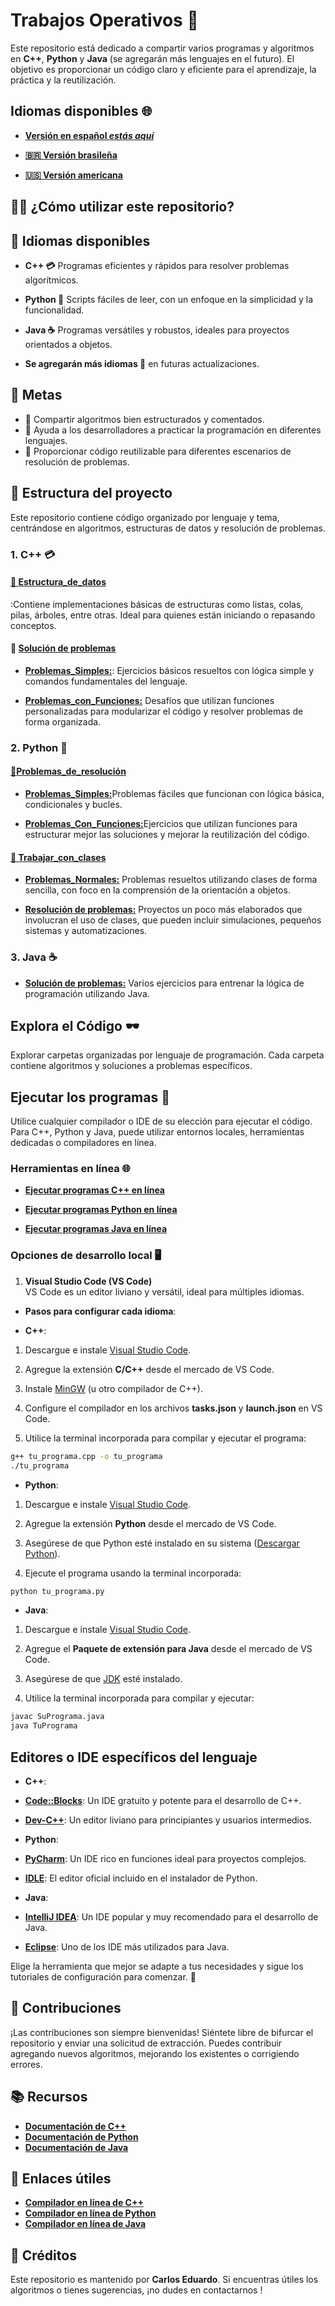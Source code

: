 # Trabajos Operativos 🚀

Este repositorio está dedicado a compartir varios programas y algoritmos en **C++**, **Python** y **Java** (se agregarán más lenguajes en el futuro). El objetivo es proporcionar un código claro y eficiente para el aprendizaje, la práctica y la reutilización.

## Idiomas disponibles 🌐

- **[Versión en español *estás aquí*](https://github.com/Karlos-Eduardo-Mrqs/Operational_Works/blob/main/README-ES.md)**

- **[🇧🇷 Versión brasileña](https://github.com/Karlos-Eduardo-Mrqs/Operational_Works/blob/main/README-BR.md)**

- **[🇺🇸 Versión americana](https://github.com/Karlos-Eduardo-Mrqs/Operational_Works/blob/main/README.md)**

## 🧑‍💻 ¿Cómo utilizar este repositorio?

## 🚀 Idiomas disponibles

- **C++ 💳** Programas eficientes y rápidos para resolver problemas algorítmicos.  

- **Python 🐍** Scripts fáciles de leer, con un enfoque en la simplicidad y la funcionalidad.  

- **Java ☕** Programas versátiles y robustos, ideales para proyectos orientados a objetos.  

- **Se agregarán más idiomas 🚀** en futuras actualizaciones.

## 🎯 Metas

- 📱 Compartir algoritmos bien estructurados y comentados.  
- 💁 Ayuda a los desarrolladores a practicar la programación en diferentes lenguajes.  
- 🤺 Proporcionar código reutilizable para diferentes escenarios de resolución de problemas.

## 📂 Estructura del proyecto

Este repositorio contiene código organizado por lenguaje y tema, centrándose en algoritmos, estructuras de datos y resolución de problemas.

### 1. C++ 💳

#### [📁 **Estructura_de_datos**](https://github.com/Karlos-Eduardo-Mrqs/Operational_Works/tree/main/Programming%20In%20C%2B%2B/estructura_de_datos)  

:Contiene implementaciones básicas de estructuras como listas, colas, pilas, árboles, entre otras. Ideal para quienes están iniciando o repasando conceptos.

#### 📁 [**Solución de problemas**](https://github.com/Karlos-Eduardo-Mrqs/Operational_Works/tree/main/Programming%20In%20C%2B%2B/problem_solving)  

- [**Problemas_Simples:**](https://github.com/Karlos-Eduardo-Mrqs/Operational_Works/tree/main/Programming%20In%20C%2B%2B/resolucao_de_problemas/problemas_simples): Ejercicios básicos resueltos con lógica simple y comandos fundamentales del lenguaje.  

- [**Problemas_con_Funciones:**](https://github.com/Karlos-Eduardo-Mrqs/Operational_Works/tree/main/Programming%20In%20C%2B%2B/resolucao_de_problemas/problemas_com_funcoes) Desafíos que utilizan funciones personalizadas para modularizar el código y resolver problemas de forma organizada.

### 2. Python 🐍

#### [📁**Problemas_de_resolución**](https://github.com/Karlos-Eduardo-Mrqs/Operational_Works/tree/main/Programming%20In%20Python/resolution_problems)

- [**Problemas_Simples:**](https://github.com/Karlos-Eduardo-Mrqs/Operational_Works/tree/main/Programming%20In%20Python/resolution_problems/simple_problems)Problemas fáciles que funcionan con lógica básica, condicionales y bucles.  

- [**Problemas_Con_Funciones:**](https://github.com/Karlos-Eduardo-Mrqs/Operational_Works/tree/main/Programming%20In%20Python/resolution_problems/functions_problems)Ejercicios que utilizan funciones para estructurar mejor las soluciones y mejorar la reutilización del código.

#### [📁 **Trabajar_con_clases**](https://github.com/Karlos-Eduardo-Mrqs/Trabajos_Operacionales/tree/main/Programación%20en%20Python/trabaja_con_clases)

- [**Problemas_Normales:**](https://github.com/Karlos-Eduardo-Mrqs/Operational_Works/tree/main/Programming%20In%20Python/works_with_classes/normal_problems) Problemas resueltos utilizando clases de forma sencilla, con foco en la comprensión de la orientación a objetos.  

- [**Resolución de problemas:**](https://github.com/Karlos-Eduardo-Mrqs/Operational_Works/tree/main/Programming%20In%20Python/works_with_classes/Projects_Resolutions) Proyectos un poco más elaborados que involucran el uso de clases, que pueden incluir simulaciones, pequeños sistemas y automatizaciones.

### 3. Java ☕

- [**Solución de problemas:**](https://github.com/Karlos-Eduardo-Mrqs/Operational_Works/tree/main/Programming%20In%20Java) Varios ejercicios para entrenar la lógica de programación utilizando Java.

## Explora el Código 🕶️  

Explorar carpetas organizadas por lenguaje de programación. Cada carpeta contiene algoritmos y soluciones a problemas específicos.

## Ejecutar los programas 🏃  

Utilice cualquier compilador o IDE de su elección para ejecutar el código. Para C++, Python y Java, puede utilizar entornos locales, herramientas dedicadas o compiladores en línea.  

### Herramientas en línea 🌐

- **[Ejecutar programas C++ en línea](https://www.programiz.com/cpp-programming/online-compiler/)**  

- **[Ejecutar programas Python en línea](https://www.programiz.com/python-programming/online-compiler/)**  

- **[Ejecutar programas Java en línea](https://www.programiz.com/java-programming/online-compiler/)**

### Opciones de desarrollo local 🖥️

1. **Visual Studio Code (VS Code)**  
    VS Code es un editor liviano y versátil, ideal para múltiples idiomas.  

- **Pasos para configurar cada idioma**:  

- **C++**:  

1. Descargue e instale [Visual Studio Code](https://code.visualstudio.com/).  

2. Agregue la extensión **C/C++** desde el mercado de VS Code.  

3. Instale [MinGW](https://sourceforge.net/projects/mingw/) (u otro compilador de C++).  

4. Configure el compilador en los archivos **tasks.json** y **launch.json** en VS Code.  

5. Utilice la terminal incorporada para compilar y ejecutar el programa:  

```bash
g++ tu_programa.cpp -o tu_programa
./tu_programa
```

- **Python**:  

1. Descargue e instale [Visual Studio Code](https://code.visualstudio.com/).  

2. Agregue la extensión **Python** desde el mercado de VS Code.  

3. Asegúrese de que Python esté instalado en su sistema ([Descargar Python](https://www.python.org/downloads/)).  

4. Ejecute el programa usando la terminal incorporada:  

```bash
python tu_programa.py
```

- **Java**:  

1. Descargue e instale [Visual Studio Code](https://code.visualstudio.com/).  

2. Agregue el **Paquete de extensión para Java** desde el mercado de VS Code.  

3. Asegúrese de que [JDK](https://www.oracle.com/java/technologies/javase-downloads.html) esté instalado.  

4. Utilice la terminal incorporada para compilar y ejecutar:  

```bash
javac SuPrograma.java
java TuPrograma
```

## Editores o IDE específicos del lenguaje  

- **C++**:  

- **[Code::Blocks](https://www.codeblocks.org/)**: Un IDE gratuito y potente para el desarrollo de C++.  

- **[Dev-C++](https://sourceforge.net/projects/orwelldevcpp/)**: Un editor liviano para principiantes y usuarios intermedios.  

- **Python**:  

- **[PyCharm](https://www.jetbrains.com/pycharm/)**: Un IDE rico en funciones ideal para proyectos complejos.  

- **[IDLE](https://docs.python.org/3/library/idle.html)**: El editor oficial incluido en el instalador de Python.  

- **Java**:  

- **[IntelliJ IDEA](https://www.jetbrains.com/idea/)**: Un IDE popular y muy recomendado para el desarrollo de Java.  

- **[Eclipse](https://www.eclipse.org/)**: Uno de los IDE más utilizados para Java.

Elige la herramienta que mejor se adapte a tus necesidades y sigue los tutoriales de configuración para comenzar. 🚀

## 👥 Contribuciones

¡Las contribuciones son siempre bienvenidas! Siéntete libre de bifurcar el repositorio y enviar una solicitud de extracción. Puedes contribuir agregando nuevos algoritmos, mejorando los existentes o corrigiendo errores.

## 📚 Recursos

- **[Documentación de C++](https://en.cppreference.com/w/)**  
- **[Documentación de Python](https://docs.python.org/3/)**  
- **[Documentación de Java](https://docs.oracle.com/javase/)**  

## 🔗 Enlaces útiles

- **[Compilador en línea de C++](https://www.programiz.com/cpp-programming/online-compiler/)**  
- **[Compilador en línea de Python](https://www.programiz.com/python-programming/online-compiler/)**  
- **[Compilador en línea de Java](https://www.programiz.com/java-programming/online-compiler/)**  

## 🏅 Créditos

Este repositorio es mantenido por **Carlos Eduardo**. Si encuentras útiles los algoritmos o tienes sugerencias, ¡no dudes en contactarnos !